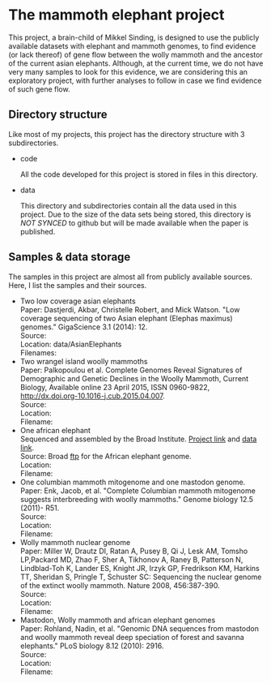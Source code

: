 # The mammoth elephant project
This project, a brain-child of Mikkel Sinding, is designed to use the publicly available datasets with
elephant and mammoth genomes, to find evidence (or lack thereof) of gene flow between the wolly mammoth
and the ancestor of the current asian elephants. Although, at the current time, we do not have very many
samples to look for this evidence, we are considering this an exploratory project, with further analyses
to follow in case we find evidence of such gene flow.

## Directory structure
Like most of my projects, this project has the directory structure with 3 subdirectories.
* code

   All the code developed for this project is stored in files in this directory.
* data

   This directory and subdirectories contain all the data used in this project. Due to the size of the data
sets being stored, this directory is _NOT SYNCED_ to github but will be made available when the paper is
published. 

## Samples & data storage
The samples in this project are almost all from publicly available sources. Here, I list the samples and
their sources.
* Two low coverage asian elephants  
Paper: Dastjerdi, Akbar, Christelle Robert, and Mick Watson. "Low coverage sequencing of two Asian elephant (Elephas maximus) genomes." GigaScience 3.1 (2014): 12.  
Source:  
Location: data/AsianElephants  
Filenames:  
* Two wrangel island woolly mammoths  
Paper: Palkopoulou et al. Complete Genomes Reveal Signatures of Demographic and Genetic Declines in the Woolly Mammoth, Current Biology, Available online 23 April 2015, ISSN 0960-9822, http://dx.doi.org-10.1016-j.cub.2015.04.007.  
Source:  
Location:  
Filename:  
* One african elephant  
Sequenced and assembled by the Broad Institute. [Project link](https://www.broadinstitute.org/science/projects/mammals-models/elephant/elephant "Broad elephant sequencing project page") and [data link](http://www.broadinstitute.org/ftp/pub/assemblies/mammals/elephant/loxAfr3/ "Broad elephant ftp").  
Source: Broad [ftp](http://www.broadinstitute.org/ftp/pub/assemblies/mammals/elephant/loxAfr3/) for the African elephant genome.  
Location:  
Filename:  
* One columbian mammoth mitogenome and one mastodon genome.  
Paper: Enk, Jacob, et al. "Complete Columbian mammoth mitogenome suggests interbreeding with woolly mammoths." Genome biology 12.5 (2011)- R51.  
Source:  
Location:  
Filename:  
* Wolly mammoth nuclear genome  
Paper: Miller W, Drautz DI, Ratan A, Pusey B, Qi J, Lesk AM, Tomsho LP,Packard MD, Zhao F, Sher A, Tikhonov A, Raney B, Patterson N, Lindblad-Toh K, Lander ES, Knight JR, Irzyk GP, Fredrikson KM, Harkins TT, Sheridan S, Pringle T, Schuster SC: Sequencing the nuclear genome of the extinct woolly mammoth. Nature 2008, 456:387-390.  
Source:   
Location:  
Filename:  
* Mastodon, Wolly mammoth and african elephant genomes  
Paper: Rohland, Nadin, et al. "Genomic DNA sequences from mastodon and woolly mammoth reveal deep speciation of forest and savanna elephants." PLoS biology 8.12 (2010): 2916.  
Source:   
Location:  
Filename:  
